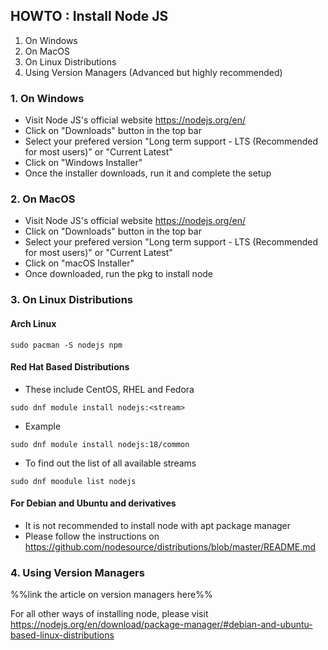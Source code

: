 ## HOWTO : Install Node JS

1) On Windows
2) On MacOS
3) On Linux Distributions
4) Using Version Managers (Advanced but highly recommended)

### 1. On Windows

- Visit Node JS's official website https://nodejs.org/en/
- Click on "Downloads" button in the top bar
- Select your prefered version "Long term support - LTS (Recommended for most users)" or "Current Latest"
- Click on "Windows Installer"
- Once the installer downloads, run it and complete the setup

### 2. On MacOS 

- Visit Node JS's official website https://nodejs.org/en/
- Click on "Downloads" button in the top bar
- Select your prefered version "Long term support - LTS (Recommended for most users)" or "Current Latest"
- Click on "macOS Installer"
- Once downloaded, run the pkg to install node

### 3. On Linux Distributions

#### Arch Linux

```
sudo pacman -S nodejs npm
```

#### Red Hat Based Distributions

- These include CentOS, RHEL and Fedora
```
sudo dnf module install nodejs:<stream>
```
- Example
```
sudo dnf module install nodejs:18/common
```
- To find out the list of all available streams
```
sudo dnf moodule list nodejs
```

#### For Debian and Ubuntu and derivatives

- It is not recommended to install node with apt package manager
- Please follow the instructions on https://github.com/nodesource/distributions/blob/master/README.md

### 4.  Using Version Managers

%%link the article on version managers here%%

For all other ways of installing node, please visit https://nodejs.org/en/download/package-manager/#debian-and-ubuntu-based-linux-distributions